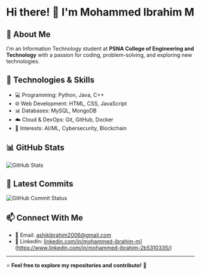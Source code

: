 # Hi there! 👋 I'm Mohammed Ibrahim M

## 🚀 About Me
I'm an Information Technology student at **PSNA College of Engineering and Technology** with a passion for coding, problem-solving, and exploring new technologies.

## 🔧 Technologies & Skills
- 💻 Programming: Python, Java, C++
- 🌐 Web Development: HTML, CSS, JavaScript
- 📊 Databases: MySQL, MongoDB
- ☁️ Cloud & DevOps: Git, GitHub, Docker
- 🤖 Interests: AI/ML, Cybersecurity, Blockchain

## 📊 GitHub Stats
![GitHub Stats](https://github-readme-stats.vercel.app/api?username=ibrahim200806&show_icons=true&include_all_commits=true&cache_seconds=86400&theme=midnight-purple)

## 📌 Latest Commits
![GitHub Commit Status](https://github-readme-commit-status.vercel.app/api?username=ibrahim200806&theme=dark)
## 📫 Connect With Me
- 📧 Email: [ashikibrahim2006@gmail.com](mailto:ashikibrahim2006@gmail.com)
- 🔗 LinkedIn: [linkedin.com/in/mohammed-ibrahim-m]([https://www.linkedin.com/in/mohammed-ibrahim-m)](https://www.linkedin.com/in/mohammed-ibrahim-2b5310335/)

---
⭐ **Feel free to explore my repositories and contribute!** 🚀
